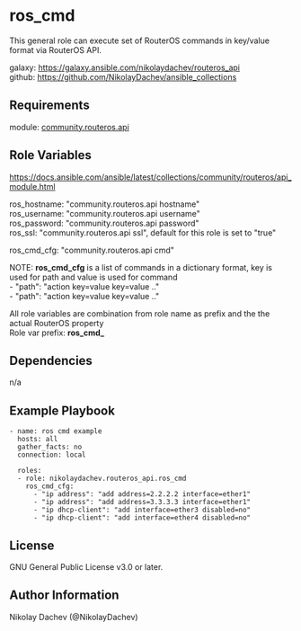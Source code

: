 ros_cmd
=========

This general role can execute set of RouterOS commands in key/value format via RouterOS API.  

galaxy: https://galaxy.ansible.com/nikolaydachev/routeros_api  
github: https://github.com/NikolayDachev/ansible_collections  

Requirements
------------

module: [community.routeros.api](https://galaxy.ansible.com/community/routeros)

Role Variables
--------------

https://docs.ansible.com/ansible/latest/collections/community/routeros/api_module.html  

ros_hostname: "community.routeros.api hostname"  
ros_username: "community.routeros.api username"  
ros_password: "community.routeros.api password"  
ros_ssl: "community.routeros.api ssl", default for this role is set to "true"  

ros_cmd_cfg: "community.routeros.api cmd"  

NOTE: **ros_cmd_cfg** is a list of commands in a dictionary format, key is used for path and value is used for command  
      - "path": "action key=value key=value .."  
      - "path": "action key=value key=value .."  

All role variables are combination from role name as prefix and the the actual RouterOS property   
Role var prefix: **ros_cmd_**

Dependencies
------------

n/a

Example Playbook
----------------
```
- name: ros cmd example
  hosts: all
  gather_facts: no
  connection: local

  roles:
  - role: nikolaydachev.routeros_api.ros_cmd
    ros_cmd_cfg:
      - "ip address": "add address=2.2.2.2 interface=ether1"
      - "ip address": "add address=3.3.3.3 interface=ether1"
      - "ip dhcp-client": "add interface=ether3 disabled=no"
      - "ip dhcp-client": "add interface=ether4 disabled=no"
```
License
-------

GNU General Public License v3.0 or later.

Author Information
------------------

Nikolay Dachev (@NikolayDachev)